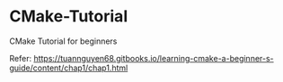 # CMake-Tutorial
CMake Tutorial for beginners

Refer: https://tuannguyen68.gitbooks.io/learning-cmake-a-beginner-s-guide/content/chap1/chap1.html
